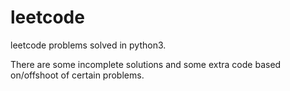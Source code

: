 # leetcode
leetcode problems solved in python3.

There are some incomplete solutions and some extra code based on/offshoot of certain problems.
